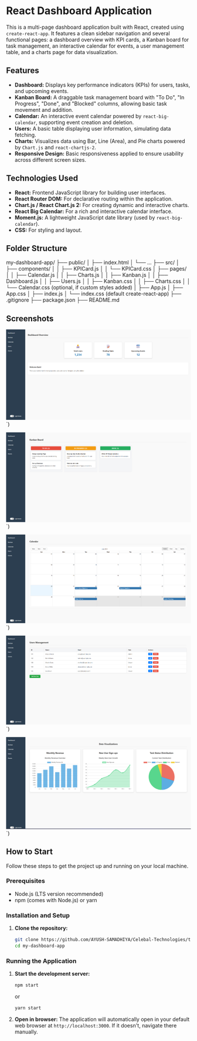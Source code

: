 # React Dashboard Application

This is a multi-page dashboard application built with React, created using `create-react-app`. It features a clean sidebar navigation and several functional pages: a dashboard overview with KPI cards, a Kanban board for task management, an interactive calendar for events, a user management table, and a charts page for data visualization.

## Features

* **Dashboard:** Displays key performance indicators (KPIs) for users, tasks, and upcoming events.
* **Kanban Board:** A draggable task management board with "To Do", "In Progress", "Done", and "Blocked" columns, allowing basic task movement and addition.
* **Calendar:** An interactive event calendar powered by `react-big-calendar`, supporting event creation and deletion.
* **Users:** A basic table displaying user information, simulating data fetching.
* **Charts:** Visualizes data using Bar, Line (Area), and Pie charts powered by `Chart.js` and `react-chartjs-2`.
* **Responsive Design:** Basic responsiveness applied to ensure usability across different screen sizes.

## Technologies Used

* **React:** Frontend JavaScript library for building user interfaces.
* **React Router DOM:** For declarative routing within the application.
* **Chart.js / React Chart.js 2:** For creating dynamic and interactive charts.
* **React Big Calendar:** For a rich and interactive calendar interface.
* **Moment.js:** A lightweight JavaScript date library (used by `react-big-calendar`).
* **CSS:** For styling and layout.

## Folder Structure

my-dashboard-app/
├── public/
│   ├── index.html
│   └── ...
├── src/
│   ├── components/
│   │   ├── KPICard.js
│   │   └── KPICard.css
│   ├── pages/
│   │   ├── Calendar.js
│   │   ├── Charts.js
│   │   ├── Kanban.js
│   │   ├── Dashboard.js
│   │   ├── Users.js
│   │   ├── Kanban.css
│   │   ├── Charts.css
│   │   └── Calendar.css (optional, if custom styles added)
│   ├── App.js
│   ├── App.css
│   ├── index.js
│   └── index.css (default create-react-app)
├── .gitignore
├── package.json
├── README.md


## Screenshots

![Dashboard View](./Screenshots/dashboard.png)`)

![Kanban Page](./Screenshots/kanban.png)`)

![Calendar Page](./Screenshots/calendar.png)`)

![User Page](./Screenshots/users.png)`)

![Chart Page](./Screenshots/charts.png)`)


## How to Start

Follow these steps to get the project up and running on your local machine.

### Prerequisites

* Node.js (LTS version recommended)
* npm (comes with Node.js) or yarn

### Installation and Setup

1.  **Clone the repository:**
    ```bash
    git clone https://github.com/AYUSH-SAMADHIYA/Celebal-Technologies/tree/main/Assi-3/my-dashboard-app
    cd my-dashboard-app
    ```

### Running the Application

1.  **Start the development server:**
    ```bash
    npm start
    ```
    or
    ```bash
    yarn start
    ```
2.  **Open in browser:**
    The application will automatically open in your default web browser at `http://localhost:3000`. If it doesn't, navigate there manually.

